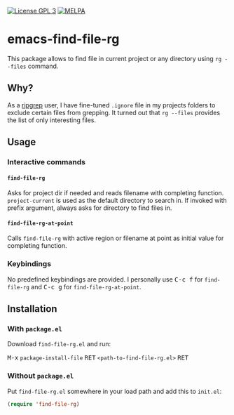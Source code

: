 [![License GPL 3](https://img.shields.io/badge/license-GPL_3-green.svg)](http://www.gnu.org/copyleft/gpl.html)
[![MELPA](https://melpa.org/packages/find-file-rg-badge.svg)](https://melpa.org/#/find-file-rg)

# emacs-find-file-rg

This package allows to find file in current project or any directory using `rg --files` command.

## Why?

As a [ripgrep](https://github.com/BurntSushi/ripgrep) user, I have fine-tuned `.ignore` file in my projects folders to exclude certain files from grepping. It turned out that `rg --files` provides the list of only interesting files.

## Usage

### Interactive commands

#### `find-file-rg`

Asks for project dir if needed and reads filename with completing function. `project-current` is used as the default directory to search in. If invoked with prefix argument, always asks for directory to find files in.

#### `find-file-rg-at-point`

Calls `find-file-rg` with active region or filename at point as initial value for completing function.

### Keybindings

No predefined keybindings are provided. I personally use <kbd>C-c f</kbd> for `find-file-rg` and <kbd>C-c g</kbd> for `find-file-rg-at-point`.

## Installation

### With `package.el`

Download `find-file-rg.el` and run:

<kbd>M-x</kbd> `package-install-file` <kbd>RET</kbd> `<path-to-find-file-rg.el>` <kbd>RET</kbd>

### Without `package.el`

Put `find-file-rg.el` somewhere in your load path and add this to `init.el`:

``` el
(require 'find-file-rg)
```
